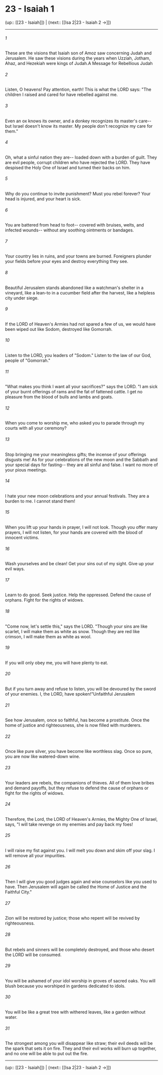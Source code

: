 # 23 - Isaiah 1

(up:: [[23 - Isaiah]]) | (next:: [[Isa 2|23 - Isaiah 2 →]])

***


###### 1 
These are the visions that Isaiah son of Amoz saw concerning Judah and Jerusalem. He saw these visions during the years when Uzziah, Jotham, Ahaz, and Hezekiah were kings of Judah.A Message for Rebellious Judah 

###### 2 
Listen, O heavens! Pay attention, earth! This is what the LORD says: "The children I raised and cared for have rebelled against me. 

###### 3 
Even an ox knows its owner, and a donkey recognizes its master's care-- but Israel doesn't know its master. My people don't recognize my care for them." 

###### 4 
Oh, what a sinful nation they are-- loaded down with a burden of guilt. They are evil people, corrupt children who have rejected the LORD. They have despised the Holy One of Israel and turned their backs on him. 

###### 5 
Why do you continue to invite punishment? Must you rebel forever? Your head is injured, and your heart is sick. 

###### 6 
You are battered from head to foot-- covered with bruises, welts, and infected wounds-- without any soothing ointments or bandages. 

###### 7 
Your country lies in ruins, and your towns are burned. Foreigners plunder your fields before your eyes and destroy everything they see. 

###### 8 
Beautiful Jerusalem stands abandoned like a watchman's shelter in a vineyard, like a lean-to in a cucumber field after the harvest, like a helpless city under siege. 

###### 9 
If the LORD of Heaven's Armies had not spared a few of us, we would have been wiped out like Sodom, destroyed like Gomorrah. 

###### 10 
Listen to the LORD, you leaders of "Sodom." Listen to the law of our God, people of "Gomorrah." 

###### 11 
"What makes you think I want all your sacrifices?" says the LORD. "I am sick of your burnt offerings of rams and the fat of fattened cattle. I get no pleasure from the blood of bulls and lambs and goats. 

###### 12 
When you come to worship me, who asked you to parade through my courts with all your ceremony? 

###### 13 
Stop bringing me your meaningless gifts; the incense of your offerings disgusts me! As for your celebrations of the new moon and the Sabbath and your special days for fasting-- they are all sinful and false. I want no more of your pious meetings. 

###### 14 
I hate your new moon celebrations and your annual festivals. They are a burden to me. I cannot stand them! 

###### 15 
When you lift up your hands in prayer, I will not look. Though you offer many prayers, I will not listen, for your hands are covered with the blood of innocent victims. 

###### 16 
Wash yourselves and be clean! Get your sins out of my sight. Give up your evil ways. 

###### 17 
Learn to do good. Seek justice. Help the oppressed. Defend the cause of orphans. Fight for the rights of widows. 

###### 18 
"Come now, let's settle this," says the LORD. "Though your sins are like scarlet, I will make them as white as snow. Though they are red like crimson, I will make them as white as wool. 

###### 19 
If you will only obey me, you will have plenty to eat. 

###### 20 
But if you turn away and refuse to listen, you will be devoured by the sword of your enemies. I, the LORD, have spoken!"Unfaithful Jerusalem 

###### 21 
See how Jerusalem, once so faithful, has become a prostitute. Once the home of justice and righteousness, she is now filled with murderers. 

###### 22 
Once like pure silver, you have become like worthless slag. Once so pure, you are now like watered-down wine. 

###### 23 
Your leaders are rebels, the companions of thieves. All of them love bribes and demand payoffs, but they refuse to defend the cause of orphans or fight for the rights of widows. 

###### 24 
Therefore, the Lord, the LORD of Heaven's Armies, the Mighty One of Israel, says, "I will take revenge on my enemies and pay back my foes! 

###### 25 
I will raise my fist against you. I will melt you down and skim off your slag. I will remove all your impurities. 

###### 26 
Then I will give you good judges again and wise counselors like you used to have. Then Jerusalem will again be called the Home of Justice and the Faithful City." 

###### 27 
Zion will be restored by justice; those who repent will be revived by righteousness. 

###### 28 
But rebels and sinners will be completely destroyed, and those who desert the LORD will be consumed. 

###### 29 
You will be ashamed of your idol worship in groves of sacred oaks. You will blush because you worshiped in gardens dedicated to idols. 

###### 30 
You will be like a great tree with withered leaves, like a garden without water. 

###### 31 
The strongest among you will disappear like straw; their evil deeds will be the spark that sets it on fire. They and their evil works will burn up together, and no one will be able to put out the fire.

***

(up:: [[23 - Isaiah]]) | (next:: [[Isa 2|23 - Isaiah 2 →]])
